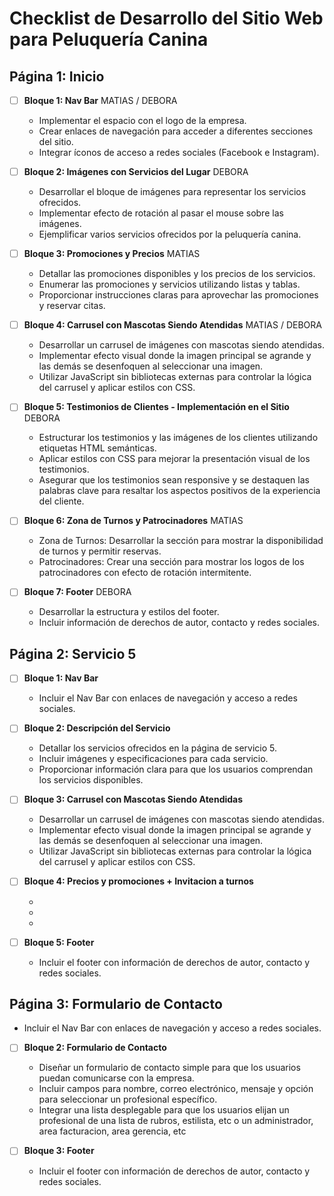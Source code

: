 # Checklist de Desarrollo del Sitio Web para Peluquería Canina

## Página 1: Inicio

- [ ] **Bloque 1: Nav Bar** MATIAS / DEBORA

  - Implementar el espacio con el logo de la empresa.
  - Crear enlaces de navegación para acceder a diferentes secciones del sitio.
  - Integrar íconos de acceso a redes sociales (Facebook e Instagram).

- [ ] **Bloque 2: Imágenes con Servicios del Lugar** DEBORA

  - Desarrollar el bloque de imágenes para representar los servicios ofrecidos.
  - Implementar efecto de rotación al pasar el mouse sobre las imágenes.
  - Ejemplificar varios servicios ofrecidos por la peluquería canina.

- [ ] **Bloque 3: Promociones y Precios** MATIAS

  - Detallar las promociones disponibles y los precios de los servicios.
  - Enumerar las promociones y servicios utilizando listas y tablas.
  - Proporcionar instrucciones claras para aprovechar las promociones y reservar citas.

- [ ] **Bloque 4: Carrusel con Mascotas Siendo Atendidas** MATIAS / DEBORA

  - Desarrollar un carrusel de imágenes con mascotas siendo atendidas.
  - Implementar efecto visual donde la imagen principal se agrande y las demás se desenfoquen al seleccionar una imagen.
  - Utilizar JavaScript sin bibliotecas externas para controlar la lógica del carrusel y aplicar estilos con CSS.

- [ ] **Bloque 5: Testimonios de Clientes - Implementación en el Sitio** DEBORA

  - Estructurar los testimonios y las imágenes de los clientes utilizando etiquetas HTML semánticas.
  - Aplicar estilos con CSS para mejorar la presentación visual de los testimonios.
  - Asegurar que los testimonios sean responsive y se destaquen las palabras clave para resaltar los aspectos positivos de la experiencia del cliente.

- [ ] **Bloque 6: Zona de Turnos y Patrocinadores** MATIAS

  - Zona de Turnos: Desarrollar la sección para mostrar la disponibilidad de turnos y permitir reservas.
  - Patrocinadores: Crear una sección para mostrar los logos de los patrocinadores con efecto de rotación intermitente.

- [ ] **Bloque 7: Footer** DEBORA
  - Desarrollar la estructura y estilos del footer.
  - Incluir información de derechos de autor, contacto y redes sociales.

## Página 2: Servicio 5

- [ ] **Bloque 1: Nav Bar**

  - Incluir el Nav Bar con enlaces de navegación y acceso a redes sociales.

- [ ] **Bloque 2: Descripción del Servicio**

  - Detallar los servicios ofrecidos en la página de servicio 5.
  - Incluir imágenes y especificaciones para cada servicio.
  - Proporcionar información clara para que los usuarios comprendan los servicios disponibles.

- [ ] **Bloque 3: Carrusel con Mascotas Siendo Atendidas**

  - Desarrollar un carrusel de imágenes con mascotas siendo atendidas.
  - Implementar efecto visual donde la imagen principal se agrande y las demás se desenfoquen al seleccionar una imagen.
  - Utilizar JavaScript sin bibliotecas externas para controlar la lógica del carrusel y aplicar estilos con CSS.

- [ ] **Bloque 4: Precios y promociones + Invitacion a turnos**

  -
  -
  -

- [ ] **Bloque 5: Footer**
  - Incluir el footer con información de derechos de autor, contacto y redes sociales.

## Página 3: Formulario de Contacto

- Incluir el Nav Bar con enlaces de navegación y acceso a redes sociales.

- [ ] **Bloque 2: Formulario de Contacto**

  - Diseñar un formulario de contacto simple para que los usuarios puedan comunicarse con la empresa.
  - Incluir campos para nombre, correo electrónico, mensaje y opción para seleccionar un profesional específico.
  - Integrar una lista desplegable para que los usuarios elijan un profesional de una lista de rubros, estilista, etc o un administrador, area facturacion, area gerencia, etc

- [ ] **Bloque 3: Footer**
  - Incluir el footer con información de derechos de autor, contacto y redes sociales.
